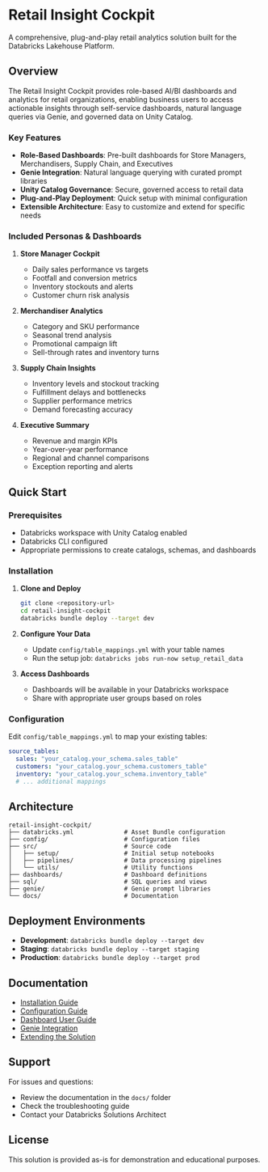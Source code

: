 # Retail Insight Cockpit

A comprehensive, plug-and-play retail analytics solution built for the Databricks Lakehouse Platform.

## Overview

The Retail Insight Cockpit provides role-based AI/BI dashboards and analytics for retail organizations, enabling business users to access actionable insights through self-service dashboards, natural language queries via Genie, and governed data on Unity Catalog.

### Key Features

- **Role-Based Dashboards**: Pre-built dashboards for Store Managers, Merchandisers, Supply Chain, and Executives
- **Genie Integration**: Natural language querying with curated prompt libraries
- **Unity Catalog Governance**: Secure, governed access to retail data
- **Plug-and-Play Deployment**: Quick setup with minimal configuration
- **Extensible Architecture**: Easy to customize and extend for specific needs

### Included Personas & Dashboards

1. **Store Manager Cockpit**
   - Daily sales performance vs targets
   - Footfall and conversion metrics
   - Inventory stockouts and alerts
   - Customer churn risk analysis

2. **Merchandiser Analytics**
   - Category and SKU performance
   - Seasonal trend analysis
   - Promotional campaign lift
   - Sell-through rates and inventory turns

3. **Supply Chain Insights**
   - Inventory levels and stockout tracking
   - Fulfillment delays and bottlenecks
   - Supplier performance metrics
   - Demand forecasting accuracy

4. **Executive Summary**
   - Revenue and margin KPIs
   - Year-over-year performance
   - Regional and channel comparisons
   - Exception reporting and alerts

## Quick Start

### Prerequisites

- Databricks workspace with Unity Catalog enabled
- Databricks CLI configured
- Appropriate permissions to create catalogs, schemas, and dashboards

### Installation

1. **Clone and Deploy**
   ```bash
   git clone <repository-url>
   cd retail-insight-cockpit
   databricks bundle deploy --target dev
   ```

2. **Configure Your Data**
   - Update `config/table_mappings.yml` with your table names
   - Run the setup job: `databricks jobs run-now setup_retail_data`

3. **Access Dashboards**
   - Dashboards will be available in your Databricks workspace
   - Share with appropriate user groups based on roles

### Configuration

Edit `config/table_mappings.yml` to map your existing tables:

```yaml
source_tables:
  sales: "your_catalog.your_schema.sales_table"
  customers: "your_catalog.your_schema.customers_table"
  inventory: "your_catalog.your_schema.inventory_table"
  # ... additional mappings
```

## Architecture

```
retail-insight-cockpit/
├── databricks.yml              # Asset Bundle configuration
├── config/                     # Configuration files
├── src/                        # Source code
│   ├── setup/                  # Initial setup notebooks
│   ├── pipelines/              # Data processing pipelines
│   └── utils/                  # Utility functions
├── dashboards/                 # Dashboard definitions
├── sql/                        # SQL queries and views
├── genie/                      # Genie prompt libraries
└── docs/                       # Documentation
```

## Deployment Environments

- **Development**: `databricks bundle deploy --target dev`
- **Staging**: `databricks bundle deploy --target staging`
- **Production**: `databricks bundle deploy --target prod`

## Documentation

- [Installation Guide](docs/installation.md)
- [Configuration Guide](docs/configuration.md)
- [Dashboard User Guide](docs/dashboards.md)
- [Genie Integration](docs/genie.md)
- [Extending the Solution](docs/extending.md)

## Support

For issues and questions:
- Review the documentation in the `docs/` folder
- Check the troubleshooting guide
- Contact your Databricks Solutions Architect

## License

This solution is provided as-is for demonstration and educational purposes.